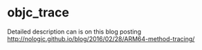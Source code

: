 # objc_trace

Detailed description can is on this blog posting http://nologic.github.io/blog/2016/02/28/ARM64-method-tracing/
